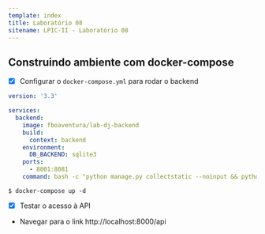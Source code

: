 ```yaml
---
template: index
title: Laboratório 08
sitename: LPIC-II - Laboratório 08
---
```


## Construindo ambiente com docker-compose

* [X] Configurar o `docker-compose.yml` para rodar o backend

```yaml
version: '3.3'

services:
  backend:
    image: fboaventura/lab-dj-backend
    build:
      context: backend
    environment:
      DB_BACKEND: sqlite3
    ports:
      - 8001:8081
    command: bash -c "python manage.py collectstatic --noinput && python manage.py makemigrations && python manage.py migrate && python manage.py runserver 0.0.0.0:8081"

```

```shell
$ docker-compose up -d
```

* [X] Testar o acesso à API 

* Navegar para o link http://localhost:8000/api
